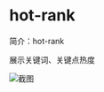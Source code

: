 # hot-rank

简介：hot-rank

展示关键词、关键点热度

![截图](https://img.alicdn.com/tfs/TB1LJ08pcUrBKNjSZPxXXX00pXa-1866-1112.png)
